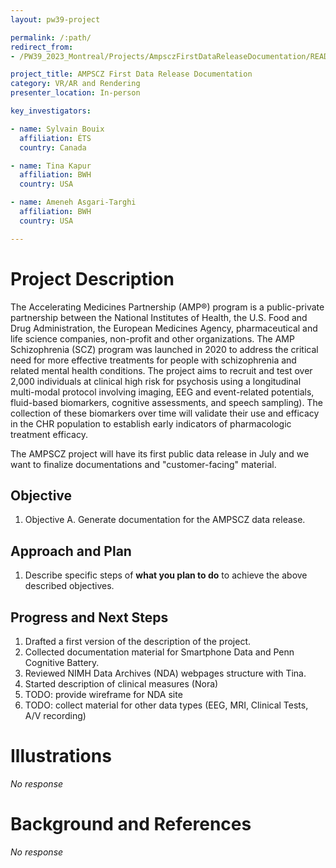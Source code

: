 ```yaml
---
layout: pw39-project

permalink: /:path/
redirect_from:
- /PW39_2023_Montreal/Projects/AmpsczFirstDataReleaseDocumentation/README.html

project_title: AMPSCZ First Data Release Documentation
category: VR/AR and Rendering
presenter_location: In-person

key_investigators:

- name: Sylvain Bouix
  affiliation: ÉTS
  country: Canada

- name: Tina Kapur
  affiliation: BWH
  country: USA

- name: Ameneh Asgari-Targhi
  affiliation: BWH
  country: USA

---
```


# Project Description

<!-- Add a short paragraph describing the project. -->
The Accelerating Medicines Partnership (AMP®) program is a public-private partnership between the National Institutes of Health, the U.S. Food and Drug Administration, the European Medicines Agency, pharmaceutical and life science companies, non-profit and other organizations. The AMP Schizophrenia (SCZ) program was launched in 2020 to address the critical need for more effective treatments for people with schizophrenia and related mental health conditions.
The project aims to recruit and test over 2,000 individuals at clinical high risk for psychosis using a longitudinal multi-modal protocol involving imaging, EEG and event-related potentials, fluid-based biomarkers, cognitive assessments, and speech sampling). The collection of these biomarkers over time will validate their use and efficacy in the CHR population to establish early indicators of pharmacologic treatment efficacy.

The AMPSCZ project will have its first public data release in July and we want to finalize documentations and "customer-facing" material.

## Objective

<!-- Describe here WHAT you would like to achieve (what you will have as end result). -->

1.  Objective A. Generate documentation for the AMPSCZ data release.

## Approach and Plan

<!-- Describe here HOW you would like to achieve the objectives stated above. -->

1.  Describe specific steps of **what you plan to do** to achieve the above described objectives.

## Progress and Next Steps

<!-- Update this section as you make progress, describing of what you have ACTUALLY DONE.
     If there are specific steps that you could not complete then you can describe them here, too. -->

1.  Drafted a first version of the description of the project.
2.  Collected documentation material for Smartphone Data and Penn Cognitive Battery.
3.  Reviewed NIMH Data Archives (NDA) webpages structure with Tina.
4.  Started description of clinical measures (Nora)
5.  TODO: provide wireframe for NDA site
6.  TODO: collect material for other data types (EEG, MRI, Clinical Tests, A/V recording)

# Illustrations

<!-- Add pictures and links to videos that demonstrate what has been accomplished. -->

*No response*

# Background and References

<!-- If you developed any software, include link to the source code repository.
     If possible, also add links to sample data, and to any relevant publications. -->

*No response*
